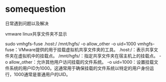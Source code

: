 # somequestion
日常遇到问题以及解决

vmware linux共享文件夹不显示

sudo vmhgfs-fuse .host:/ /mnt/hgfs/ -o allow_other -o uid=1000
vmhgfs-fuse：VMware提供的用于挂载虚拟机共享文件夹的工具。
.host:/：表示共享文件夹在虚拟机中的挂载点。
/mnt/hgfs/：指定共享文件夹在宿主机上的挂载点。
-o allow_other：允许其他用户访问挂载的文件系统。
-o uid=1000：设置挂载文件系统的用户ID为1000。这通常用于确保挂载的文件系统以特定的用户身份运行，1000通常是普通用户的UID。
